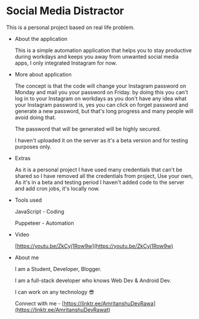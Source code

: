 # Social Media Distractor

This is a personal project based on real life problem.

- About the application

    This is a simple automation application that helps you to stay productive during workdays and keeps you away from unwanted social media apps, I only integrated Instagram for now.

- More about application

    The concept is that the code will change your Instagram password on Monday and mail you your password on Friday. by doing this you can't log in to your Instagram on workdays as you don't have any idea what your Instagram password is, yes you can click on forget password and generate a new password, but that's long progress and many people will avoid doing that.

    The password that will be generated will be highly secured.

    I haven't uploaded it on the server as it's a beta version and for testing purposes only.

- Extras

    As it is a personal project I have used many credentials that can't be shared so I have removed all the credentials from project, Use your own, As it's in a beta and testing period I haven't added code to the server and add cron jobs, it's locally now.

- Tools used

    JavaScript - Coding

    Puppeteer - Automation

- Video

    [https://youtu.be/ZkCyj1Row9w](https://youtu.be/ZkCyj1Row9w)

- About me

    I am a Student, Developer, Blogger.

    I am a full-stack developer who knows Web Dev & Android Dev.

    I can work on any technology 😎

    Connect with me - [https://linktr.ee/AmritanshuDevRawa](https://linktr.ee/AmritanshuDevRawat)
